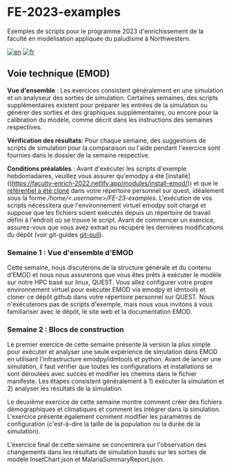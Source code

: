 # FE-2023-examples
Exemples de scripts pour le programme 2023 d'enrichissement de la faculté en modélisation appliquée du paludisme à Northwestern.

[![en](https://img.shields.io/badge/lang-en-blue.svg)](https://github.com/numalariamodeling/FE-2023-examples/blob/main/README.md)
[![fr](https://img.shields.io/badge/lang-fr-red.svg)](https://github.com/numalariamodeling/FE-2023-examples/blob/main/README.fr.md)

## Voie technique (EMOD)

**Vue d'ensemble** : 
Les exercices consistent généralement en une simulation et un analyseur des sorties de simulation. 
Certaines semaines, des scripts supplémentaires existent pour préparer les entrées de la simulation ou générer des sorties et des graphiques supplémentaires, ou encore pour la calibration du modèle, comme décrit dans les instructions des semaines respectives.

**Vérification des résultats:**
Pour chaque semaine, des suggestions de scripts de simulation pour la comparaison ou l'aide pendant l'exercice sont fournies dans le dossier de la semaine respective.

**Conditions préalables** : 
Avant d'exécuter les scripts d'exemple hebdomadaires, veuillez vous assurer qu'emodpy a été [installé] ((https://faculty-enrich-2022.netlify.app/modules/install-emod/))
et que le [référentiel a été cloné](https://docs.github.com/en/repositories/creating-and-managing-repositories/cloning-a-repository)
dans votre répertoire personnel sur quest, idéalement sous la forme _/home/<.username>/FE-23-examples_.
L'exécution de vos scripts nécessitera que l'environnement virtuel emodpy soit chargé et suppose que les fichiers soient exécutés depuis un répertoire de travail défini à l'endroit où se trouve le script. Avant de commencer un exercice, assurez-vous que vous avez extrait ou récupéré les dernières modifications du dépôt (voir git-guides [git-pull](https://github.com/git-guides/git-pull)).

### Semaine 1 : Vue d'ensemble d'EMOD
Cette semaine, nous discuterons de la structure générale et du contenu d'EMOD et nous nous assurerons que vous êtes prêts à exécuter le modèle sur notre HPC basé sur linux, QUEST. Vous allez configurer votre propre environnement virtuel pour exécuter EMOD via emodpy et idmtools et cloner ce dépôt github dans votre répertoire personnel sur QUEST. Nous n'exécuterons pas de scripts d'exemple, mais nous vous invitons à vous familiariser avec le dépôt, le site web et la documentation EMOD.

### Semaine 2 : Blocs de construction
Le premier exercice de cette semaine présente la version la plus simple pour exécuter et analyser une seule expérience de simulation dans EMOD en utilisant l'infrastructure emodpy/idmtools et python. Avant de lancer une simulation, il faut vérifier que toutes les configurations et installations se sont déroulées avec succès et modifier les chemins dans le fichier manifeste. Les étapes consistent généralement à 1) exécuter la simulation et 2) analyser les résultats de la simulation. 

Le deuxième exercice de cette semaine montre comment créer des fichiers démographiques et climatiques et comment les intégrer dans la simulation. L'exercice présente également comment modifier les paramètres de configuration (c'est-à-dire la taille de la population ou la durée de la simulation).

L'exercice final de cette semaine se concentrera sur l'observation des changements dans les résultats de simulation basés sur les sorties de modèle InsetChart.json et MalariaSummaryReport.json.
